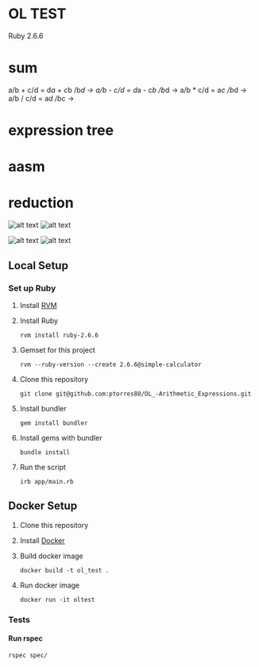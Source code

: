 # OL TEST

Ruby 2.6.6

# sum

a/b + c/d =  d*a + c*b /b*d ->
a/b - c/d =  d*a - c*b /b*d -> 
a/b * c/d =  a*c /b*d ->
a/b / c/d =  a*d /b*c ->

# expression tree

# aasm
# reduction

![alt text](https://ibb.co/X5jRRwB)
![alt text](https://ibb.co/HPb7LDR)

![alt text](https://i.ibb.co/8xNZZh3/Untitled-Diagram-1.png)
![alt text](https://i.ibb.co/LgcSDzB/Untitled-Diagram.png)


## <a name="local"></a> Local Setup

### Set up Ruby

1. Install [RVM](https://rvm.io/rvm/install)

1. Install Ruby

    ```
    rvm install ruby-2.6.6
    ```

1. Gemset for this project
    ```
    rvm --ruby-version --create 2.6.6@simple-calculator
    ```

1. Clone this repository

    ```
    git clone git@github.com:ptorres88/OL_-Arithmetic_Expressions.git
    ```

1. Install bundler

    ```
    gem install bundler
    ```

1. Install gems with bundler

    ```
    bundle install
    ```

1. Run the script

    ```
    irb app/main.rb
    ```

## <a name="docker"></a> Docker Setup

1. Clone this repository

1. Install [Docker](https://www.docker.com/products/docker-desktop)

1. Build docker image
    ```
    docker build -t ol_test .
    ```

1. Run docker image
    ```
    docker run -it oltest
    ```

### Tests

#### Run rspec

```
rspec spec/
```



